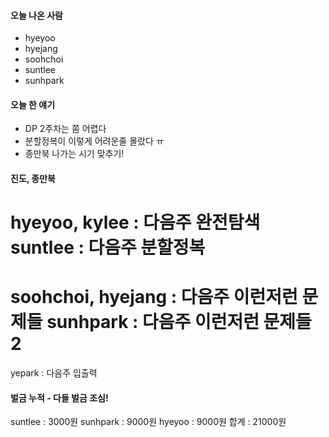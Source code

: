 #### 오늘 나온 사람
- hyeyoo
- hyejang
- soohchoi
- suntlee
- sunhpark

#### 오늘 한 얘기
- DP 2주차는 쫌 어렵다
- 분할정복이 이렇게 어려운줄 몰랐다 ㅠ
- 종만북 나가는 시기 맞추기!

#### 진도, 종만북
hyeyoo, kylee : 다음주 완전탐색
suntlee : 다음주 분할정복
===================================
soohchoi, hyejang : 다음주 이런저런 문제들
sunhpark : 다음주 이런저런 문제들 2
====================================
yepark : 다음주 입출력

#### 벌금 누적 - 다들 벌금 조심!
suntlee : 3000원
sunhpark : 9000원
hyeyoo : 9000원
합계 : 21000원
